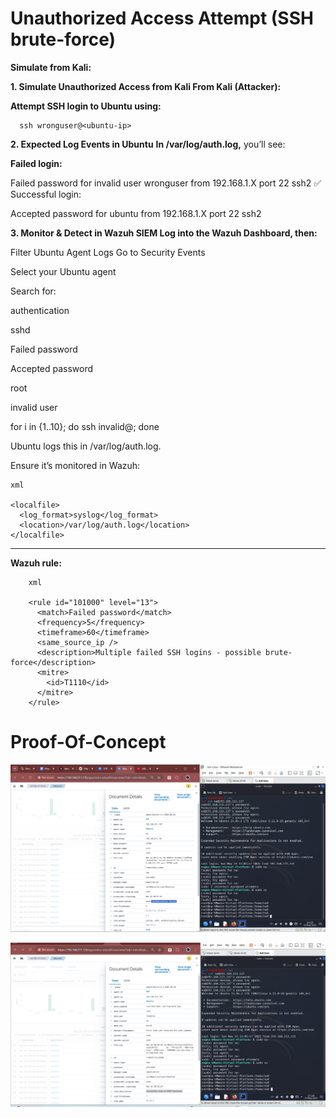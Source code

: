 # Unauthorized Access Attempt (SSH brute-force)
 **Simulate from Kali:**

**1. Simulate Unauthorized Access from Kali
From Kali (Attacker):**

**Attempt SSH login to Ubuntu using:**

      ssh wronguser@<ubuntu-ip>
      
       
  **2. Expected Log Events in Ubuntu**
  **In /var/log/auth.log,** you’ll see:

**Failed login:**

Failed password for invalid user wronguser from 192.168.1.X port 22 ssh2
✅ Successful login:

Accepted password for ubuntu from 192.168.1.X port 22 ssh2

**3. Monitor & Detect in Wazuh SIEM
Log into the Wazuh Dashboard, then:**

Filter Ubuntu Agent Logs
Go to Security Events

Select your Ubuntu agent

Search for:

authentication

sshd

Failed password

Accepted password

root

invalid user

for i in {1..10}; do ssh invalid@<ubuntu-ip>; done

Ubuntu logs this in /var/log/auth.log.

Ensure it’s monitored in Wazuh:

    xml
    
    <localfile>
      <log_format>syslog</log_format>
      <location>/var/log/auth.log</location>
    </localfile>
________________________________________
**Wazuh rule:**

        xml
        
        <rule id="101000" level="13">
          <match>Failed password</match>
          <frequency>5</frequency>
          <timeframe>60</timeframe>
          <same_source_ip />
          <description>Multiple failed SSH logins - possible brute-force</description>
          <mitre>
            <id>T1110</id>
          </mitre>
        </rule>


# Proof-Of-Concept

![image alt](https://github.com/Gagancybersec01/SIEM-Internship-Phase-1/blob/dcd0dd04210d5d17a051c6835a98ffaa5fa29462/Screenshots/auth-failed1.png)

![image alt](https://github.com/Gagancybersec01/SIEM-Internship-Phase-1/blob/dcd0dd04210d5d17a051c6835a98ffaa5fa29462/Screenshots/Unauth-accesses%20.png)





